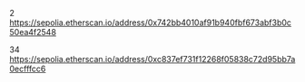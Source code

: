 
2
https://sepolia.etherscan.io/address/0x742bb4010af91b940fbf673abf3b0c50ea4f2548


34
https://sepolia.etherscan.io/address/0xc837ef731f12268f05838c72d95bb7a0ecfffcc6

